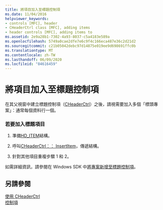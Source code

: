 ```yaml
---
title: 將項目加入至標題控制項
ms.date: 11/04/2016
helpviewer_keywords:
- controls [MFC], header
- CHeaderCtrl class [MFC], adding items
- header controls [MFC], adding items to
ms.assetid: 2e9a28b1-7302-4a93-8037-c5a4183e589a
ms.openlocfilehash: 5749a0cae2dfe7e6c9f4c166eca487e36c2d21d2
ms.sourcegitcommit: c21b05042debc97d14875e019ee9d698691ffc0b
ms.translationtype: MT
ms.contentlocale: zh-TW
ms.lasthandoff: 06/09/2020
ms.locfileid: "84616459"
---
```

# <a name="adding-items-to-the-header-control"></a>將項目加入至標題控制項

在其父視窗中建立標題控制項（[CHeaderCtrl](reference/cheaderctrl-class.md)）之後，請視需要加入多個「標頭專案」：通常每個資料行一個。

### <a name="to-add-a-header-item"></a>若要加入標題項目

1. 準備[HD_ITEM](/windows/win32/api/commctrl/ns-commctrl-hditemw)結構。

1. 呼叫[CHeaderCtrl：： InsertItem](reference/cheaderctrl-class.md#insertitem)，傳遞結構。

1. 針對其他項目重複步驟 1 和 2。

如需詳細資訊，請參閱在 Windows SDK 中[將專案新增至標題控制項](/windows/win32/Controls/header-controls)。

## <a name="see-also"></a>另請參閱

[使用 CHeaderCtrl](using-cheaderctrl.md)<br/>
[控制項](controls-mfc.md)

